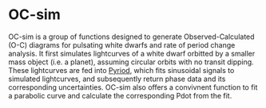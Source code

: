 # OC-sim
OC-sim is a group of functions designed to generate Observed-Calculated (O-C) diagrams for pulsating white dwarfs and rate of period change analysis. It first simulates lightcurves of a white dwarf orbitted by a smaller mass object (i.e. a planet), assuming circular orbits with no transit dipping. These lightcurves are fed into [Pyriod](https://github.com/keatonb/Pyriod/tree/master?tab=readme-ov-file), which fits sinusoidal signals to simulated lightcurves, and subsequently return phase data and its corresponding uncertainties. OC-sim also offers a convivnent function to fit a parabolic curve and calculate the corresponding Pdot from the fit.
